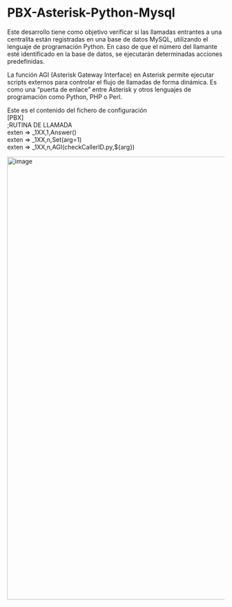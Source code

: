 # PBX-Asterisk-Python-Mysql

Este desarrollo tiene como objetivo verificar si las llamadas entrantes a una centralita están registradas en una base de datos MySQL, utilizando el lenguaje de programación Python. En caso de que el número del llamante esté identificado en la base de datos, se ejecutarán determinadas acciones predefinidas.


La función AGI (Asterisk Gateway Interface) en Asterisk permite ejecutar scripts externos para controlar el flujo de llamadas de forma dinámica. Es como una “puerta de enlace” entre Asterisk y otros lenguajes de programación como Python, PHP o Perl.

Este es el contenido del fichero de configuración<br/>
[PBX]<br/>
;RUTINA DE LLAMADA<br/>
exten => _1XX,1,Answer()<br/>
exten => _1XX,n,Set(arg=1)<br/>
exten => _1XX,n,AGI(checkCallerID.py,${arg})<br/>

<img width="1536" height="1024" alt="image" src="https://github.com/user-attachments/assets/354858b3-59ba-4383-a404-dee01f1fe9e6" />
